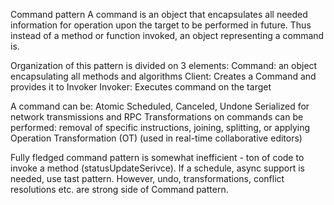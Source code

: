 Command pattern
A command is an object that encapsulates all needed information for operation upon the target to be performed in future. Thus instead of a method or function invoked, an object representing a command is. 

Organization of this pattern is divided on 3 elements:
Command: an object encapsulating all methods and algorithms
Client: Creates a Command and provides it to Invoker
Invoker: Executes command on the target

A command can be:
Atomic
Scheduled, Canceled, Undone
Serialized for network transmissions and RPC
Transformations on commands can be performed: removal of specific instructions, joining, splitting, or applying Operation Transformation (OT) (used in real-time collaborative editors)

Fully fledged command pattern is somewhat inefficient - ton of code to invoke a method (statusUpdateSerivce). If a schedule, async support is needed, use tast pattern. However, undo, transformations, conflict resolutions etc. are strong side of Command pattern.

